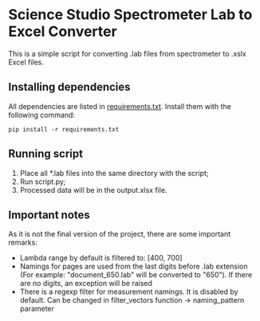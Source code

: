 # Science Studio Spectrometer Lab to Excel Converter

This is a simple script for converting .lab files from spectrometer to .xslx Excel files.


## Installing dependencies

All dependencies are listed in [requirements.txt](requirements.txt). Install them with the following command:

```shell
pip install -r requirements.txt
```


## Running script

1) Place all *.lab files into the same directory with the script;
2) Run script.py;
3) Processed data will be in the output.xlsx file.


## Important notes

As it is not the final version of the project, there are some important remarks:
- Lambda range by default is filtered to: [400, 700]
- Namings for pages are used from the last digits before .lab extension (For example: "document_650.lab" will be converted to "650"). If there are no digits, an exception will be raised
- There is a regexp filter for measurement namings. It is disabled by default. Can be changed in filter_vectors function -> naming_pattern parameter
